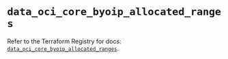 # `data_oci_core_byoip_allocated_ranges`

Refer to the Terraform Registry for docs: [`data_oci_core_byoip_allocated_ranges`](https://registry.terraform.io/providers/oracle/oci/6.18.0/docs/data-sources/core_byoip_allocated_ranges).
